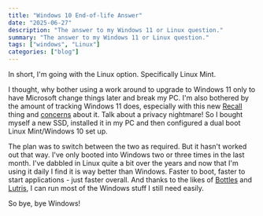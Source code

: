 ```yaml
---
title: "Windows 10 End-of-life Answer"
date: "2025-06-27"
description: "The answer to my Windows 11 or Linux question."
summary: "The answer to my Windows 11 or Linux question."
tags: ["windows", "Linux"]
categories: ["blog"]
---
```


In short, I'm going with the Linux option. Specifically Linux Mint.

I thought, why bother using a work around to upgrade to Windows 11 only to have Microsoft change things later and break my PC. I'm also bothered by the amount of tracking Windows 11 does, especially with this new [Recall](https://en.wikipedia.org/wiki/Microsoft_Recall) thing and [concerns](https://www.tomsguide.com/computing/windows-operating-systems/windows-recall-how-it-works-how-to-turn-it-off-and-why-you-should) about it. Talk about a privacy nightmare! So I bought myself a new SSD, installed it in my PC and then configured a dual boot Linux Mint/Windows 10 set up.

The plan was to switch between the two as required. But it hasn't worked out that way. I've only booted into Windows two or three times in the last month. I've dabbled in Linux quite a bit over the years and now that I'm using it daily I find it is way better than Windows. Faster to boot, faster to start applications - just faster overall. And thanks to the likes of [Bottles](https://usebottles.com/) and [Lutris](https://lutris.net/), I can run most of the Windows stuff I still need easily.

So bye, bye Windows!
